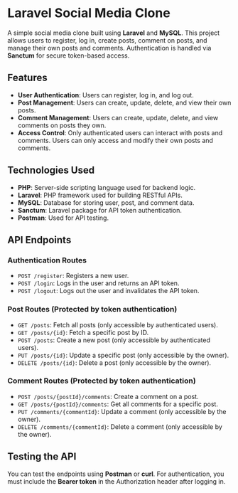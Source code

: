 # Laravel Social Media Clone

A simple social media clone built using **Laravel** and **MySQL**. This project allows users to register, log in, create posts, comment on posts, and manage their own posts and comments. Authentication is handled via **Sanctum** for secure token-based access.

## Features

- **User Authentication**: Users can register, log in, and log out.
- **Post Management**: Users can create, update, delete, and view their own posts.
- **Comment Management**: Users can create, update, delete, and view comments on posts they own.
- **Access Control**: Only authenticated users can interact with posts and comments. Users can only access and modify their own posts and comments.

## Technologies Used

- **PHP**: Server-side scripting language used for backend logic.
- **Laravel**: PHP framework used for building RESTful APIs.
- **MySQL**: Database for storing user, post, and comment data.
- **Sanctum**: Laravel package for API token authentication.
- **Postman**: Used for API testing.

## API Endpoints

### Authentication Routes

- `POST /register`: Registers a new user.
- `POST /login`: Logs in the user and returns an API token.
- `POST /logout`: Logs out the user and invalidates the API token.

### Post Routes (Protected by token authentication)

- `GET /posts`: Fetch all posts (only accessible by authenticated users).
- `GET /posts/{id}`: Fetch a specific post by ID.
- `POST /posts`: Create a new post (only accessible by authenticated users).
- `PUT /posts/{id}`: Update a specific post (only accessible by the owner).
- `DELETE /posts/{id}`: Delete a post (only accessible by the owner).

### Comment Routes (Protected by token authentication)

- `POST /posts/{postId}/comments`: Create a comment on a post.
- `GET /posts/{postId}/comments`: Get all comments for a specific post.
- `PUT /comments/{commentId}`: Update a comment (only accessible by the owner).
- `DELETE /comments/{commentId}`: Delete a comment (only accessible by the owner).

## Testing the API

You can test the endpoints using **Postman** or **curl**. For authentication, you must include the **Bearer token** in the Authorization header after logging in.
